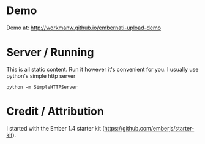 
Demo
====================
Demo at: http://workmanw.github.io/embernati-upload-demo

Server / Running
====================
This is all static content. Run it however it's convenient for you. I usually use python's simple http server 

    python -m SimpleHTTPServer

Credit / Attribution
====================
I started with the Ember 1.4 starter kit (https://github.com/emberjs/starter-kit).
